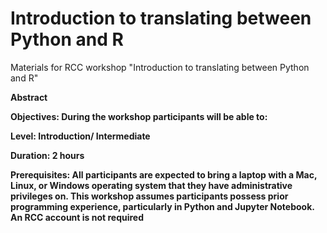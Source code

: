 # Introduction to translating between Python and R
Materials for RCC workshop "Introduction to translating between Python and R"

<b> Abstract</b>

<b> Objectives:
During the workshop participants will be able to:


<b> Level:
Introduction/ Intermediate

<b> Duration:
2 hours

<b> Prerequisites:
All participants are expected to bring a laptop with a Mac, Linux, or Windows operating system that they have administrative privileges on. This workshop assumes participants possess prior programming experience, particularly in Python and Jupyter Notebook. An RCC account is not required
